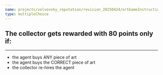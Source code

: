 ```yaml
---
name: projects/volvovsky_reputation/revision_20250424/artGameInstructionsComplex/art_game_comp_1.md
type: multipleChoice
---
```


## The collector gets rewarded with 80 points only if:

---

- the agent buys ANY piece of art
- the agent buys the CORRECT piece of art
- the collector re-hires the agent
